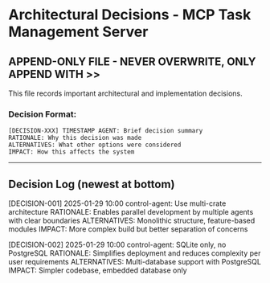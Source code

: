 # Architectural Decisions - MCP Task Management Server

## APPEND-ONLY FILE - NEVER OVERWRITE, ONLY APPEND WITH >>

This file records important architectural and implementation decisions.

### Decision Format:
```
[DECISION-XXX] TIMESTAMP AGENT: Brief decision summary
RATIONALE: Why this decision was made
ALTERNATIVES: What other options were considered
IMPACT: How this affects the system
```

---
## Decision Log (newest at bottom)

[DECISION-001] 2025-01-29 10:00 control-agent: Use multi-crate architecture
RATIONALE: Enables parallel development by multiple agents with clear boundaries
ALTERNATIVES: Monolithic structure, feature-based modules
IMPACT: More complex build but better separation of concerns

[DECISION-002] 2025-01-29 10:00 control-agent: SQLite only, no PostgreSQL
RATIONALE: Simplifies deployment and reduces complexity per user requirements
ALTERNATIVES: Multi-database support with PostgreSQL
IMPACT: Simpler codebase, embedded database only